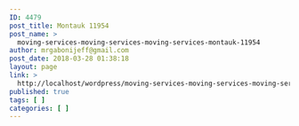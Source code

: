 ```yaml
---
ID: 4479
post_title: Montauk 11954
post_name: >
  moving-services-moving-services-moving-services-montauk-11954
author: mrgabonijeff@gmail.com
post_date: 2018-03-28 01:38:18
layout: page
link: >
  http://localhost/wordpress/moving-services-moving-services-moving-services-montauk-11954/
published: true
tags: [ ]
categories: [ ]
---
```

